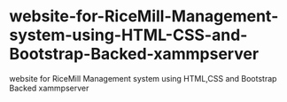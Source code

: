 # website-for-RiceMill-Management-system-using-HTML-CSS-and-Bootstrap-Backed-xammpserver
website for RiceMill Management system using HTML,CSS and Bootstrap Backed xammpserver

